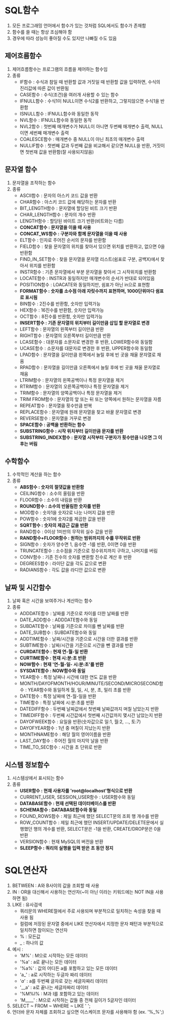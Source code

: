 # SQL함수

1. 모든 프로그래밍 언어에서 함수가 있는 것처럼 SQL에서도 함수가 존재함
2. 함수를 쓸 때는 항상 조심해야 함
3. 경우에 따라 성능이 좋아질 수도 있지만 나빠질 수도 있음

## 제어흐름함수

1. 제어흐름함수는 프로그램의 흐름을 제어하는 함수임
2. 종류
    - IF함수 : 수식과 참일 때 반환할 값과 거짓일 때 반환할 값을 입력하면, 수식의 진리값에 따른 값이 반환됨
    - CASE함수 : 수식(조건)을 여러개 사용할 수 있는 함수
    - IFNULL함수 : 수식1이 NULL이면 수식2를 반환하고, 그렇지않으면 수식1을 반환함
    - ISNULL함수 : IFNULL함수와 동일한 동작
    - NVL함수 : IFNULL함수와 동일한 동작
    - NVL2함수 : 첫번째 매개변수가 NULL이 아니면 두번째 매개변수 출력, NULL이면 세번째 매개변수 출력
    - COALESCE함수 : 매개변수 중 NULL이 아닌 최초의 매개변수 출력
    - NULLIF함수 : 첫번째 값과 두번째 값을 비교해서 같으면 NULL을 반환, 거짓이면 첫번재 값을 반환함(잘 사용되지않음)

## 문자열 함수

1. 문자열을 조작하는 함수
2. 종류
    - ASCII함수 : 문자의 아스키 코드 값을 반환
    - CHAR함수 : 아스키 코드 값에 해당하는 문자를 반환
    - BIT_LENGTH함수 : 문자열에 할당된 비트 크기 반환
    - CHAR_LENGTH함수 : 문자의 개수 반환
    - LENGTH함수 : 할당된 바이트 크기 반환(비트와는 다름)
    - **CONCAT함수 : 문자열을 이을 때 사용**
    - **CONCAT_WS함수 : 구분자와 함께 문자열을 이을 때 사용**
    - ELT함수 : 인자로 주어진 순서의 문자를 반환함
    - FIELD함수 : 찾을 문자열의 위치를 찾아서 있으면 위치를 반환하고, 없으면 0을 반환함
    - FIND_IN_SET함수 : 찾을 문자열을 문자열 리스트(쉼표로 구분, 공백X)에서 찾아서 위치를 반환함
    - INSTR함수 : 기존 문자열에서 부분 문자열을 찾아서 그 시작위치를 반환함
    - LOCATE함수 : INSTR과 동일하지만 매개변수의 순서가 반대로 되어있음
    - POSITION함수 : LOACATE와 동일하지만, 쉼표가 아닌 in으로 표현함
    - **FORMAT함수 : 숫자를 소수점 아래 자릿수까지 표현하며, 1000단위마다 쉼표로 표시됨**
    - BIN함수 : 2진수를 반환함, 숫자만 입력가능
    - HEX함수 : 16진수를 반환함, 숫자만 입력가능
    - OCT함수 : 8진수를 반환함, 숫자만 입력가능
    - **INSERT함수 : 기존 문자열의 위치부터 길이만큼 삽입 할 문자열로 변경**
    - LEFT함수 : 문자열의 왼쪽부터 길이만큼 반환
    - RIGHT함수 : 문자열의 오른쪽부터 길이만큼 반환
    - LCASE함수 : 대문자를 소문자로 변경한 후 반환, LOWER함수와 동일함
    - UCASE함수 : 소문자를 대문자로 변경한 후 반환, UPPER함수와 동일함
    - LPAD함수 : 문자열을 길이만큼 왼쪽에서 늘릴 후에 빈 곳을 채울 문자열로 채움
    - RPAD함수 : 문자열을 길이만큼 오른쪽에서 늘릴 후에 빈 곳을 채울 문자열로 채움
    - LTRIM함수 : 문자열의 왼쪽공백이나 특정 문자열을 제거
    - RTRIM함수 : 문자열의 오른쪽공백이나 특정 문자열을 제거
    - TRIM함수 : 문자열의 양쪽공백이나 특정 문자열을 제거
    - TRIM FROM함수 : 문자열의 앞 또는 뒤 또는 양쪽에서 원하는 문자열을 자름
    - REPEAT함수 : 문자열을 횟수만큼 반복
    - REPLACE함수 : 문자열에 원래 문자열을 찾고 바꿀 문자열로 변경
    - REVERSE함수 : 문자열을 거꾸로 변경
    - **SPACE함수 : 공백을 반환하는 함수**
    - **SUBSTRING함수 : 시작 위치부터 길이만큼 문자를 반환**
    - **SUBSTRING_INDEX함수 : 문자열 시작부터 구분자가 횟수만큼 나오면 그 이후는 버림**

## 수학함수

1. 수학적인 계산을 하는 함수
2. 종류
    - **ABS함수 : 숫자의 절댓값을 반환함**
    - CEILING함수 : 소수의 올림을 반환
    - FLOOR함수 : 소수의 내림을 반환
    - **ROUND함수 : 소수의 반올림한 숫자를 반환**
    - MOD함수 : 숫자1을 숫자2로 나눈 나머지 값을 반환
    - POW함수 : 숫자1에 숫자2를 제곱한 값을 반환
    - **SQRT함수 : 숫자의 제곱근 값을 반환**
    - RAND함수 : 0이상 1미만의 무작위 실수 값을 반환
    - **RAND함수+FLOOR함수 : 원하는 범위까지의 수를 무작위로 반환**
    - SIGN함수 : 숫자가 양수면 1, 음수면 -1를 반환, 0이면 0을 반환
    - TRUNCATE함수 : 소수점을 기준으로 정수위치까지 구하고, 나머지를 버림
    - CONV함수 : 기존 진수의 숫자를 변환할 진수로 계산 후 반환
    - DEGREES함수 : 라이단 값을 각도 값으로 변환
    - RADIANS함수 : 각도 값을 라디안 값으로 변환

## 날짜 및 시간함수

1. 날짜 혹은 시간을 보여주거나 계산하는 함수
2. 종류
    - ADDDATE함수 : 날짜를 기준으로 차이를 더한 날짜를 반환
    - DATE_ADD함수 : ADDDATE함수와 동일
    - SUBDATE함수 : 날짜를 기준으로 차이를 뺀 날짜를 반환
    - DATE_SUB함수 : SUBDATE함수와 동일
    - ADDTIME함수 : 날짜/시간을 기준으로 시간을 더한 결과를 반환
    - SUBTIME함수 : 날짜/시간을 기준으로 시간을 뺀 결과를 반환
    - **CURDATE함수 : 현재 연-월-일 반환**
    - **CURTIME함수 : 현재 시:분:초 반환**
    - **NOW함수 : 현재 '연-월-일- 시:분:초'를 반환**
    - **SYSDATE함수 : NOW함수와 동일**
    - YEAR함수 : 특정 날짜나 시간에 대한 연도 값을 반환
    - MONTH/DAYOFMONTH/HOUR/MINUTE/SECOND/MICROSECOND함수 : YEAR함수와 동일하게 월, 일, 시, 분, 초, 밀리 초를 반환
    - DATE함수 : 특정 날짜에 연-월-일을 반환
    - TIME함수 : 특정 날짜에 시:분:초를 반환
    - DATEDIFF함수 : 두번째 날짜값에서 첫번째 날짜값까지 며칠 남았는지 반환
    - TIMEDIFF함수 : 두번째 시간값에서 첫번째 시간값까지 몇시간 남았는지 반환
    - DAYOFWEEK함수 : 요일을 반환(숫자값으로 일:1, 월:2, ..., 토:7)
    - DAYOFYEAR함수 : 1년 중 며칠이 지났는지 반환
    - MONTHNAME함수 : 해당 월의 영어이름을 반환
    - LAST_DAY함수 : 주어진 월의 마지막 날을 반환
    - TIME_TO_SEC함수 : 시간을 초 단위로 반환

## 시스템 정보함수

1. 시스템상에서 표시되는 함수
2. 종류
    - **USER함수 : 현재 사용자를 'root@localhost'형식으로 반환**
    - CURRENT_USER, SESSION_USER함수 : USER함수와 동일
    - **DATABASE함수 : 현재 선택된 데이터베이스를 반환**
    - **SCHEMA함수 : DATABASE함수와 동일**
    - FOUND_ROWS함수 : 제일 최근에 했던 SELECT문의 조회 행 개수를 반환
    - ROW_COUNT함수 : 제일 최근에 했던 INSERT/UPDATE/DELETE문에서 실행했던 행의 개수를 반환, SELECT문은 -1을 반환, CREATE/DROP문은 0을 반환
    - VERSION함수 : 현재 MySQL의 버전을 반환
    - **SLEEP함수 : 쿼리의 실행을 입력 받은 초 동안 정지**

# SQL연산자

1. BETWEEN : A와 B사이의 값을 조회할 때 사용
2. IN : OR을 대신해서 사용하는 연산자(~이 아닌 이라는 키워드에는 NOT IN을 사용하면 됨)
3. LIKE : 유사검색
    - 쿼리문의 WHERE절에서 주로 사용되며 부분적으로 일치하는 속성을 찾을 때 사용 됨
    - 컬럼에 저장된 문자열 중에서 LIKE 연산자에서 지정한 문자 패턴과 부분적으로 일치하면
    참이되는 연산자
    - % : 모든값
    - _ : 하나의 값
4. 예시 : 
    - 'M%' : M으로 시작하는 모든 데이터
    - '%a' : a로 끝나는 모든 데이터
    - '%a%' : 값의 어디든 a를 포함하고 있는 모든 데이터
    - 'a_' : a로 시작하는 두글자 짜리 데이터
    - '_a_' : a를 두번째 글자로 갖는 세글자짜리 데이터
    - '__a' : a로 끝나는 세글자짜리 데이터
    - '%M%I% : M과 I를 포함하고 있는 데이터
    - 'M____' : M으로 시작하는 값들 중 전체 길이가 5글자인 데이터
5. SELECT ~ FROM ~ WHERE ~ LIKE ' ';
6. 언더바 문자 자체를 조회하고 싶으면 이스케이프 문자를 사용해야 함 (ex. '%\_%';)